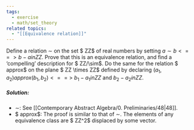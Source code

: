 ```yaml
---
tags:
  - exercise
  - math/set_theory
related topics:
  - "[[Equivalence relation]]"
---
```

Define a relation $\sim$ on the set $ ZZ$ of real numbers by setting $a \sim b  <==> b−a  in  ZZ$. Prove that this is an equivalence relation, and find a ‘compelling’ description for $ ZZ/\sim$. Do the same for the relation $ approx$ on the plane $ ZZ \times  ZZ$ defined by declaring $(a_1, a_2)  approx (b_1, b_2)  <==>$ $b_1 − a_1  in  ZZ$ and $b_2 − a_2  in  ZZ$.
##### Solution:
- $\sim$:
	See [[Contemporary Abstract Algebra/0. Preliminaries/48|48]].
- $ approx$:
	The proof is similar to that of $\sim$. The elements of any equivalence class are $ ZZ^2$ displaced by some vector.
